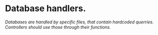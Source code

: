 # Database handlers.
_Databases are handled by specific files, that contain hardcoded querries. Controllers should use those through their functions._